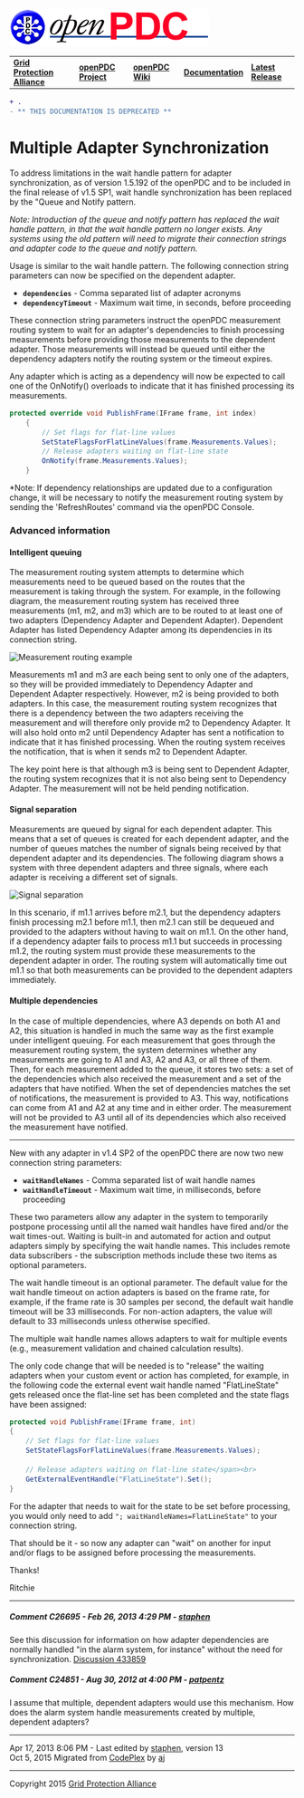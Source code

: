 [![The Open Source Phasor Data Concentrator](openPDC_Logo.png)](openPDC_Home.md "The Open Source Phasor Data Concentrator")

|   |   |   |   |   |
|---|---|---|---|---|
| **[Grid Protection Alliance](http://www.gridprotectionalliance.org "Grid Protection Alliance Home Page")** | **[openPDC Project](https://github.com/GridProtectionAlliance/openPDC "openPDC Project on GitHub")** | **[openPDC Wiki](openPDC_Home.md "openPDC Wiki Home Page")** | **[Documentation](openPDC_Documentation_Home.md "openPDC Documentation Home Page")** | **[Latest Release](https://github.com/GridProtectionAlliance/openPDC/releases "openPDC Releases Home Page")** |

```diff
+ .
- ** THIS DOCUMENTATION IS DEPRECATED **
```

# Multiple Adapter Synchronization

To address limitations in the wait handle pattern for adapter synchronization, as of version 1.5.192 of the openPDC and to be included in the final release of v1.5 SP1, wait handle synchronization has been replaced by the "Queue and Notify pattern.

*Note: Introduction of the queue and notify pattern has replaced the wait handle pattern, in that the wait handle pattern no longer exists. Any systems using the old pattern will need to migrate their connection strings and adapter code to the queue and notify pattern.*

Usage is similar to the wait handle pattern. The following connection string parameters can now be specified on the dependent adapter.

- **`dependencies`** - Comma separated list of adapter acronyms
- **`dependencyTimeout`** - Maximum wait time, in seconds, before proceeding

These connection string parameters instruct the openPDC measurement routing system to wait for an adapter's dependencies to finish processing measurements before providing those measurements to the dependent adapter. Those measurements will instead be queued until either the dependency adapters notify the routing system or the timeout expires.

Any adapter which is acting as a dependency will now be expected to call one of the OnNotify() overloads to indicate that it has finished processing its measurements.

```cs
protected override void PublishFrame(IFrame frame, int index)
    {
        // Set flags for flat-line values
        SetStateFlagsForFlatLineValues(frame.Measurements.Values);
        // Release adapters waiting on flat-line state
        OnNotify(frame.Measurements.Values);
    }
```

*Note: If dependency relationships are updated due to a configuration change, it will be necessary to notify the measurement routing system by sending the 'RefreshRoutes' command via the openPDC Console.

### Advanced information

#### Intelligent queuing

The measurement routing system attempts to determine which measurements need to be queued based on the routes that the measurement is taking through the system. For example, in the following diagram, the measurement routing system has received three measurements (m1, m2, and m3) which are to be routed to at least one of two adapters (Dependency Adapter and Dependent Adapter). Dependent Adapter has listed Dependency Adapter among its dependencies in its connection string.

![](Developers_Multiple_Adapter_Synchronization.files/queue-and-notify.png "Measurement routing example")

Measurements m1 and m3 are each being sent to only one of the adapters, so they will be provided immediately to Dependency Adapter and Dependent Adapter respectively. However, m2 is being provided to both adapters. In this case, the measurement routing system recognizes that there is a dependency between the two adapters receiving the measurement and will therefore only provide m2 to Dependency Adapter. It will also hold onto m2 until Dependency Adapter has sent a notification to indicate that it has finished processing. When the routing system receives the notification, that is when it sends m2 to Dependent Adapter.

The key point here is that although m3 is being sent to Dependent Adapter, the routing system recognizes that it is not also being sent to Dependency Adapter. The measurement will not be held pending notification.

#### Signal separation

Measurements are queued by signal for each dependent adapter. This means that a set of queues is created for each dependent adapter, and the number of queues matches the number of signals being received by that dependent adapter and its dependencies. The following diagram shows a system with three dependent adapters and three signals, where each adapter is receiving a different set of signals.

![](Developers_Multiple_Adapter_Synchronization.files/signal-separation.png "Signal separation")

In this scenario, if m1.1 arrives before m2.1, but the dependency adapters finish processing m2.1 before m1.1, then m2.1 can still be dequeued and provided to the adapters without having to wait on m1.1. On the other hand, if a dependency adapter fails to process m1.1 but succeeds in processing m1.2, the routing system must provide these measurements to the dependent adapter in order. The routing system will automatically time out m1.1 so that both measurements can be provided to the dependent adapters immediately.

#### Multiple dependencies

In the case of multiple dependencies, where A3 depends on both A1 and A2, this situation is handled in much the same way as the first example under intelligent queuing. For each measurement that goes through the measurement routing system, the system determines whether any measurements are going to A1 and A3, A2 and A3, or all three of them. Then, for each measurement added to the queue, it stores two sets: a set of the dependencies which also received the measurement and a set of the adapters that have notified. When the set of dependencies matches the set of notifications, the measurement is provided to A3. This way, notifications can come from A1 and A2 at any time and in either order. The measurement will not be provided to A3 until all of its dependencies which also received the measurement have notified.

---

New with any adapter in v1.4 SP2 of the openPDC there are now two new connection string parameters:

- **`waitHandleNames`** - Comma separated list of wait handle names
- **`waitHandleTimeout`** - Maximum wait time, in milliseconds, before proceeding

These two parameters allow any adapter in the system to temporarily postpone processing until all the named wait handles have fired and/or the wait times-out. Waiting is built-in and automated for action and output adapters simply by specifying the wait handle names. This includes remote data subscribers - the subscription methods include these two items as optional parameters.

The wait handle timeout is an optional parameter. The default value for the wait handle timeout on action adapters is based on the frame rate, for example, if the frame rate is 30 samples per second, the default wait handle timeout will be 33 milliseconds. For non-action adapters, the value will default to 33 milliseconds unless otherwise specified.

The multiple wait handle names allows adapters to wait for multiple events (e.g., measurement validation and chained calculation results).

The only code change that will be needed is to "release" the waiting adapters when your custom event or action has completed, for example, in the following code the external event wait handle named "FlatLineState" gets released once the flat-line set has been completed and the state flags have been assigned:

```cs
protected void PublishFrame(IFrame frame, int)
{
    // Set flags for flat-line values
    SetStateFlagsForFlatLineValues(frame.Measurements.Values);

    // Release adapters waiting on flat-line state</span><br>
    GetExternalEventHandle("FlatLineState").Set();
}
```

For the adapter that needs to wait for the state to be set before processing, you would only need to add `"; waitHandleNames=FlatLineState"`
 to your connection string.
 
That should be it - so now any adapter can "wait" on another for input and/or flags to be assigned before processing the measurements.

Thanks!

Ritchie

---

##### Comment C26695 - Feb 26, 2013 4:29 PM - [staphen](http://www.codeplex.com/site/users/view/staphen)

See this discussion for information on how adapter dependencies are normally handled "in the alarm system, for instance" without the need for synchronization. [Discussion 433859](Developers_Multiple_Adapter_Synchronization.files/Discussion_433859.md)

##### Comment C24851 - Aug 30, 2012 at 4:00 PM - [patpentz](http://www.codeplex.com/site/users/view/patpentz)

I assume that multiple, dependent adapters would use this mechanism. How does the alarm system handle measurements created by multiple, dependent adapters?

---

Apr 17, 2013 8:06 PM - Last edited by [staphen](http://www.codeplex.com/site/users/view/staphen), version 13<br />
Oct 5, 2015 Migrated from [CodePlex](http://openpdc.codeplex.com/wikipage?title=Adapter%20Synchronization%20%28Developers%29) by [aj](https://github.com/ajstadlin)

---

Copyright 2015 [Grid Protection Alliance](http://www.gridprotectionalliance.org)
